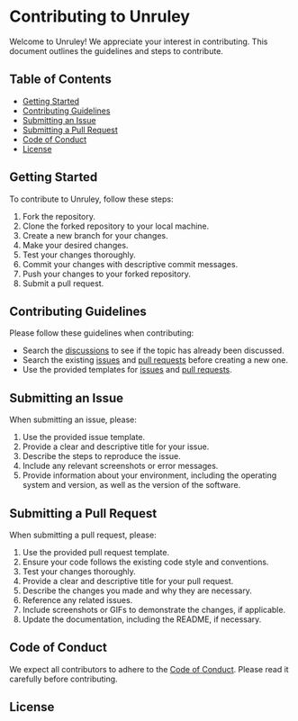 # Contributing to Unruley

Welcome to Unruley! We appreciate your interest in contributing. This document outlines the guidelines and steps to contribute.

## Table of Contents
- [Getting Started](#getting-started)
- [Contributing Guidelines](#contributing-guidelines)
- [Submitting an Issue](#submitting-an-issue)
- [Submitting a Pull Request](#submitting-a-pull-request)
- [Code of Conduct](#code-of-conduct)
- [License](#license)

## Getting Started
To contribute to Unruley, follow these steps:
1. Fork the repository.
2. Clone the forked repository to your local machine.
3. Create a new branch for your changes.
4. Make your desired changes.
5. Test your changes thoroughly.
6. Commit your changes with descriptive commit messages.
7. Push your changes to your forked repository.
8. Submit a pull request.

## Contributing Guidelines
Please follow these guidelines when contributing:
- Search the [discussions](https:://github.com/brennacodes/unruley/discussions) to see if the topic has already been discussed.
- Search the existing [issues](https://github.com/brennacodes/unruley/issues) and [pull requests](https://github.com/brennacodes/unruley/pulls) before creating a new one.
- Use the provided templates for [issues](#submitting-an-issue) and [pull requests](#submitting-a-pull-request).

## Submitting an Issue
When submitting an issue, please:
1. Use the provided issue template.
2. Provide a clear and descriptive title for your issue.
3. Describe the steps to reproduce the issue.
4. Include any relevant screenshots or error messages.
5. Provide information about your environment, including the operating system and version, as well as the version of the software.

## Submitting a Pull Request
When submitting a pull request, please:
1. Use the provided pull request template.
2. Ensure your code follows the existing code style and conventions.
3. Test your changes thoroughly.
4. Provide a clear and descriptive title for your pull request.
5. Describe the changes you made and why they are necessary.
6. Reference any related issues.
7. Include screenshots or GIFs to demonstrate the changes, if applicable.
8. Update the documentation, including the README, if necessary.

## Code of Conduct
We expect all contributors to adhere to the [Code of Conduct](CODE_OF_CONDUCT.md). Please read it carefully before contributing.

## License

